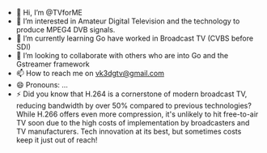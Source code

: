 - 👋 Hi, I’m @TVforME
- 👀 I’m interested in Amateur Digital Television and the technology to produce MPEG4 DVB signals.
- 🌱 I’m currently learning Go have worked in Broadcast TV (CVBS before SDI)
- 💞️ I’m looking to collaborate with others who are into Go and the Gstreamer framework
- 📫 How to reach me on vk3dgtv@gmail.com
- 😄 Pronouns: ...
- ⚡ Did you know that H.264 is a cornerstone of modern broadcast TV, reducing bandwidth by over 50% compared to previous technologies? While H.266 offers even more compression, it's unlikely to hit free-to-air TV soon due to the high costs of implementation by broadcasters and TV manufacturers. Tech innovation at its best, but sometimes costs keep it just out of reach!

<!---
TVforME/TVforME is a ✨ special ✨ repository because its `README.md` (this file) appears on your GitHub profile.
You can click the Preview link to take a look at your changes.
--->
